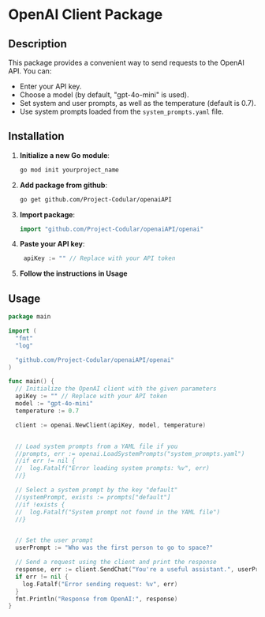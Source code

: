 # OpenAI Client Package

## Description

This package provides a convenient way to send requests to the OpenAI API. You can:
- Enter your API key.
- Choose a model (by default, "gpt-4o-mini" is used).
- Set system and user prompts, as well as the temperature (default is 0.7).
- Use system prompts loaded from the `system_prompts.yaml` file.

## Installation 
1. **Initialize a new Go module**:

   ```bash
   go mod init yourproject_name
   ```
2. **Add package from github**:

   ```bash
   go get github.com/Project-Codular/openaiAPI
   ```
3. **Import package**:

   ```go
   import "github.com/Project-Codular/openaiAPI/openai"
   ```
4. **Paste your API key**:

   ```go
    apiKey := "" // Replace with your API token
   ```
5. **Follow the instructions in Usage**

## Usage

```go
package main

import (
  "fmt"
  "log"

  "github.com/Project-Codular/openaiAPI/openai"
)

func main() {
  // Initialize the OpenAI client with the given parameters
  apiKey := "" // Replace with your API token
  model := "gpt-4o-mini"
  temperature := 0.7

  client := openai.NewClient(apiKey, model, temperature)


  // Load system prompts from a YAML file if you
  //prompts, err := openai.LoadSystemPrompts("system_prompts.yaml")
  //if err != nil {
  //  log.Fatalf("Error loading system prompts: %v", err)
  //}

  // Select a system prompt by the key "default"
  //systemPrompt, exists := prompts["default"]
  //if !exists {
  //  log.Fatalf("System prompt not found in the YAML file")
  //}


  // Set the user prompt
  userPrompt := "Who was the first person to go to space?"

  // Send a request using the client and print the response
  response, err := client.SendChat("You're a useful assistant.", userPrompt)
  if err != nil {
    log.Fatalf("Error sending request: %v", err)
  }
  fmt.Println("Response from OpenAI:", response)
}
```
